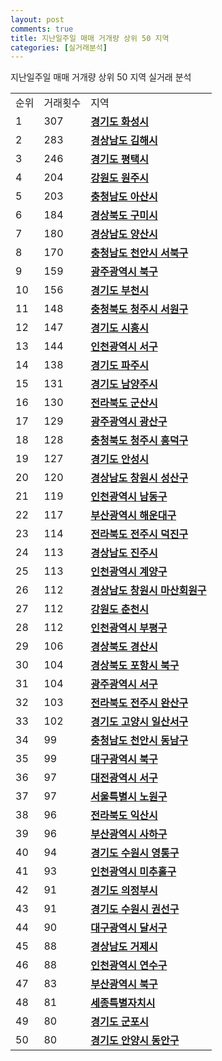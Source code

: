 ```yaml
---
layout: post
comments: true
title: 지난일주일 매매 거개량 상위 50 지역
categories: [실거래분석]
---
```


지난일주일 매매 거개량 상위 50 지역 실거래 분석

<table>
  <tr>
    <td>순위</td>
    <td>거래횟수</td>
    <td>지역</td>
  </tr>

  <tr>
    <td>1</td>
    <td>307</td>
    <td colspan="4" style="font-weight: bold;"><a href="/실거래가/2021/06/13/41590.html">경기도 화성시 </a></td>
  </tr>

  <tr>
    <td>2</td>
    <td>283</td>
    <td colspan="4" style="font-weight: bold;"><a href="/실거래가/2021/06/13/48250.html">경상남도 김해시 </a></td>
  </tr>

  <tr>
    <td>3</td>
    <td>246</td>
    <td colspan="4" style="font-weight: bold;"><a href="/실거래가/2021/06/13/41220.html">경기도 평택시 </a></td>
  </tr>

  <tr>
    <td>4</td>
    <td>204</td>
    <td colspan="4" style="font-weight: bold;"><a href="/실거래가/2021/06/13/42130.html">강원도 원주시 </a></td>
  </tr>

  <tr>
    <td>5</td>
    <td>203</td>
    <td colspan="4" style="font-weight: bold;"><a href="/실거래가/2021/06/13/44200.html">충청남도 아산시 </a></td>
  </tr>

  <tr>
    <td>6</td>
    <td>184</td>
    <td colspan="4" style="font-weight: bold;"><a href="/실거래가/2021/06/13/47190.html">경상북도 구미시 </a></td>
  </tr>

  <tr>
    <td>7</td>
    <td>180</td>
    <td colspan="4" style="font-weight: bold;"><a href="/실거래가/2021/06/13/48330.html">경상남도 양산시 </a></td>
  </tr>

  <tr>
    <td>8</td>
    <td>170</td>
    <td colspan="4" style="font-weight: bold;"><a href="/실거래가/2021/06/13/44133.html">충청남도 천안시 서북구 </a></td>
  </tr>

  <tr>
    <td>9</td>
    <td>159</td>
    <td colspan="4" style="font-weight: bold;"><a href="/실거래가/2021/06/13/29170.html">광주광역시 북구 </a></td>
  </tr>

  <tr>
    <td>10</td>
    <td>156</td>
    <td colspan="4" style="font-weight: bold;"><a href="/실거래가/2021/06/13/41190.html">경기도 부천시 </a></td>
  </tr>

  <tr>
    <td>11</td>
    <td>148</td>
    <td colspan="4" style="font-weight: bold;"><a href="/실거래가/2021/06/13/43112.html">충청북도 청주시 서원구 </a></td>
  </tr>

  <tr>
    <td>12</td>
    <td>147</td>
    <td colspan="4" style="font-weight: bold;"><a href="/실거래가/2021/06/13/41390.html">경기도 시흥시 </a></td>
  </tr>

  <tr>
    <td>13</td>
    <td>144</td>
    <td colspan="4" style="font-weight: bold;"><a href="/실거래가/2021/06/13/28260.html">인천광역시 서구 </a></td>
  </tr>

  <tr>
    <td>14</td>
    <td>138</td>
    <td colspan="4" style="font-weight: bold;"><a href="/실거래가/2021/06/13/41480.html">경기도 파주시 </a></td>
  </tr>

  <tr>
    <td>15</td>
    <td>131</td>
    <td colspan="4" style="font-weight: bold;"><a href="/실거래가/2021/06/13/41360.html">경기도 남양주시 </a></td>
  </tr>

  <tr>
    <td>16</td>
    <td>130</td>
    <td colspan="4" style="font-weight: bold;"><a href="/실거래가/2021/06/13/45130.html">전라북도 군산시 </a></td>
  </tr>

  <tr>
    <td>17</td>
    <td>129</td>
    <td colspan="4" style="font-weight: bold;"><a href="/실거래가/2021/06/13/29200.html">광주광역시 광산구 </a></td>
  </tr>

  <tr>
    <td>18</td>
    <td>128</td>
    <td colspan="4" style="font-weight: bold;"><a href="/실거래가/2021/06/13/43113.html">충청북도 청주시 흥덕구 </a></td>
  </tr>

  <tr>
    <td>19</td>
    <td>127</td>
    <td colspan="4" style="font-weight: bold;"><a href="/실거래가/2021/06/13/41550.html">경기도 안성시 </a></td>
  </tr>

  <tr>
    <td>20</td>
    <td>120</td>
    <td colspan="4" style="font-weight: bold;"><a href="/실거래가/2021/06/13/48123.html">경상남도 창원시 성산구 </a></td>
  </tr>

  <tr>
    <td>21</td>
    <td>119</td>
    <td colspan="4" style="font-weight: bold;"><a href="/실거래가/2021/06/13/28200.html">인천광역시 남동구 </a></td>
  </tr>

  <tr>
    <td>22</td>
    <td>117</td>
    <td colspan="4" style="font-weight: bold;"><a href="/실거래가/2021/06/13/26350.html">부산광역시 해운대구 </a></td>
  </tr>

  <tr>
    <td>23</td>
    <td>114</td>
    <td colspan="4" style="font-weight: bold;"><a href="/실거래가/2021/06/13/45113.html">전라북도 전주시 덕진구 </a></td>
  </tr>

  <tr>
    <td>24</td>
    <td>113</td>
    <td colspan="4" style="font-weight: bold;"><a href="/실거래가/2021/06/13/48170.html">경상남도 진주시 </a></td>
  </tr>

  <tr>
    <td>25</td>
    <td>113</td>
    <td colspan="4" style="font-weight: bold;"><a href="/실거래가/2021/06/13/28245.html">인천광역시 계양구 </a></td>
  </tr>

  <tr>
    <td>26</td>
    <td>112</td>
    <td colspan="4" style="font-weight: bold;"><a href="/실거래가/2021/06/13/48127.html">경상남도 창원시 마산회원구 </a></td>
  </tr>

  <tr>
    <td>27</td>
    <td>112</td>
    <td colspan="4" style="font-weight: bold;"><a href="/실거래가/2021/06/13/42110.html">강원도 춘천시 </a></td>
  </tr>

  <tr>
    <td>28</td>
    <td>112</td>
    <td colspan="4" style="font-weight: bold;"><a href="/실거래가/2021/06/13/28237.html">인천광역시 부평구 </a></td>
  </tr>

  <tr>
    <td>29</td>
    <td>106</td>
    <td colspan="4" style="font-weight: bold;"><a href="/실거래가/2021/06/13/47290.html">경상북도 경산시 </a></td>
  </tr>

  <tr>
    <td>30</td>
    <td>104</td>
    <td colspan="4" style="font-weight: bold;"><a href="/실거래가/2021/06/13/47113.html">경상북도 포항시 북구 </a></td>
  </tr>

  <tr>
    <td>31</td>
    <td>104</td>
    <td colspan="4" style="font-weight: bold;"><a href="/실거래가/2021/06/13/29140.html">광주광역시 서구 </a></td>
  </tr>

  <tr>
    <td>32</td>
    <td>103</td>
    <td colspan="4" style="font-weight: bold;"><a href="/실거래가/2021/06/13/45111.html">전라북도 전주시 완산구 </a></td>
  </tr>

  <tr>
    <td>33</td>
    <td>102</td>
    <td colspan="4" style="font-weight: bold;"><a href="/실거래가/2021/06/13/41287.html">경기도 고양시 일산서구 </a></td>
  </tr>

  <tr>
    <td>34</td>
    <td>99</td>
    <td colspan="4" style="font-weight: bold;"><a href="/실거래가/2021/06/13/44131.html">충청남도 천안시 동남구 </a></td>
  </tr>

  <tr>
    <td>35</td>
    <td>99</td>
    <td colspan="4" style="font-weight: bold;"><a href="/실거래가/2021/06/13/27230.html">대구광역시 북구 </a></td>
  </tr>

  <tr>
    <td>36</td>
    <td>97</td>
    <td colspan="4" style="font-weight: bold;"><a href="/실거래가/2021/06/13/30170.html">대전광역시 서구 </a></td>
  </tr>

  <tr>
    <td>37</td>
    <td>97</td>
    <td colspan="4" style="font-weight: bold;"><a href="/실거래가/2021/06/13/11350.html">서울특별시 노원구 </a></td>
  </tr>

  <tr>
    <td>38</td>
    <td>96</td>
    <td colspan="4" style="font-weight: bold;"><a href="/실거래가/2021/06/13/45140.html">전라북도 익산시 </a></td>
  </tr>

  <tr>
    <td>39</td>
    <td>96</td>
    <td colspan="4" style="font-weight: bold;"><a href="/실거래가/2021/06/13/26380.html">부산광역시 사하구 </a></td>
  </tr>

  <tr>
    <td>40</td>
    <td>94</td>
    <td colspan="4" style="font-weight: bold;"><a href="/실거래가/2021/06/13/41117.html">경기도 수원시 영통구 </a></td>
  </tr>

  <tr>
    <td>41</td>
    <td>93</td>
    <td colspan="4" style="font-weight: bold;"><a href="/실거래가/2021/06/13/28177.html">인천광역시 미추홀구 </a></td>
  </tr>

  <tr>
    <td>42</td>
    <td>91</td>
    <td colspan="4" style="font-weight: bold;"><a href="/실거래가/2021/06/13/41150.html">경기도 의정부시 </a></td>
  </tr>

  <tr>
    <td>43</td>
    <td>91</td>
    <td colspan="4" style="font-weight: bold;"><a href="/실거래가/2021/06/13/41113.html">경기도 수원시 권선구 </a></td>
  </tr>

  <tr>
    <td>44</td>
    <td>90</td>
    <td colspan="4" style="font-weight: bold;"><a href="/실거래가/2021/06/13/27290.html">대구광역시 달서구 </a></td>
  </tr>

  <tr>
    <td>45</td>
    <td>88</td>
    <td colspan="4" style="font-weight: bold;"><a href="/실거래가/2021/06/13/48310.html">경상남도 거제시 </a></td>
  </tr>

  <tr>
    <td>46</td>
    <td>88</td>
    <td colspan="4" style="font-weight: bold;"><a href="/실거래가/2021/06/13/28185.html">인천광역시 연수구 </a></td>
  </tr>

  <tr>
    <td>47</td>
    <td>83</td>
    <td colspan="4" style="font-weight: bold;"><a href="/실거래가/2021/06/13/26320.html">부산광역시 북구 </a></td>
  </tr>

  <tr>
    <td>48</td>
    <td>81</td>
    <td colspan="4" style="font-weight: bold;"><a href="/실거래가/2021/06/13/36110.html">세종특별자치시 </a></td>
  </tr>

  <tr>
    <td>49</td>
    <td>80</td>
    <td colspan="4" style="font-weight: bold;"><a href="/실거래가/2021/06/13/41410.html">경기도 군포시 </a></td>
  </tr>

  <tr>
    <td>50</td>
    <td>80</td>
    <td colspan="4" style="font-weight: bold;"><a href="/실거래가/2021/06/13/41173.html">경기도 안양시 동안구 </a></td>
  </tr>

</table>
